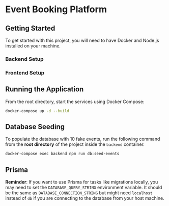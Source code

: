 # Event Booking Platform

## Getting Started

To get started with this project, you will need to have Docker and Node.js installed on your machine.

### Backend Setup

### Frontend Setup

## Running the Application

From the root directory, start the services using Docker Compose:

```sh
docker-compose up -d --build
```

## Database Seeding

To populate the database with 10 fake events, run the following command from the **root directory** of the project inside the `backend` container.

```sh
docker-compose exec backend npm run db:seed-events
```

## Prisma

**Reminder**: If you want to use Prisma for tasks like migrations locally, you may need to set the `DATABASE_QUERY_STRING` environment variable. It should be the same as `DATABASE_CONNECTION_STRING` but might need `localhost` instead of `db` if you are connecting to the database from your host machine.
